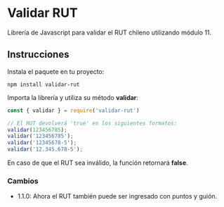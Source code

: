 # Validar RUT

Librería de Javascript para validar el RUT chileno utilizando módulo 11.

## Instrucciones

Instala el paquete en tu proyecto:
```
npm install validar-rut
```
Importa la librería y utiliza su método **validar**:
```javascript
const { validar } = require('validar-rut')

// El RUT devolverá 'true' en los siguientes formatos:
validar(123456785);
validar('123456785');
validar('12345678-5');
validar('12.345.678-5');
```
En caso de que el RUT sea inválido, la función retornará **false**.

### Cambios

+ 1.1.0: Ahora el RUT también puede ser ingresado con puntos y guión.